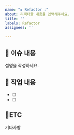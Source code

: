 ```yaml
---
name: "♻️ Refactor :"
about: 리팩터할 내용을 입력해주세요.
title: ''
labels: Refactor
assignees: ''

---
```


## :bookmark_tabs: 이슈 내용

설명을 작성하세요.

## :pencil: 작업 내용

- [ ]
- [ ]

## :round_pushpin:ETC

기타사항
